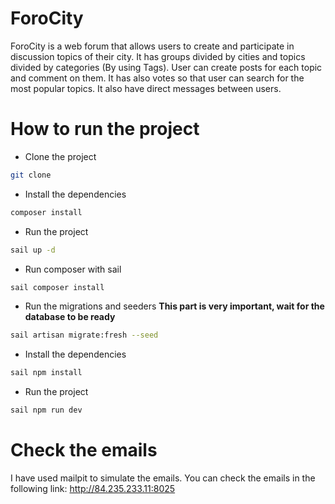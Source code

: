# ForoCity

ForoCity is a web forum that allows users to create and participate in discussion topics of their city. It has groups divided by cities and topics divided by categories (By using Tags). User can create posts for each topic and comment on them. It has also votes so that user can search for the most popular topics. It also have direct messages between users.

# How to run the project

-   Clone the project

```bash
git clone
```

-   Install the dependencies

```bash
composer install
```

-   Run the project

```bash
sail up -d
```

-   Run composer with sail

```bash
sail composer install
```

-   Run the migrations and seeders **This part is very important, wait for the database to be ready**

```bash
sail artisan migrate:fresh --seed
```

-   Install the dependencies

```bash
sail npm install
```

-   Run the project

```bash
sail npm run dev
```

# Check the emails

I have used mailpit to simulate the emails. You can check the emails in the following link: http://84.235.233.11:8025
